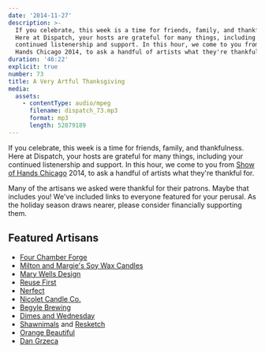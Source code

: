 ```yaml
---
date: '2014-11-27'
description: >-
  If you celebrate, this week is a time for friends, family, and thankfulness.
  Here at Dispatch, your hosts are grateful for many things, including your
  continued listenership and support. In this hour, we come to you from Show of
  Hands Chicago 2014, to ask a handful of artists what they're thankful for.
duration: '46:22'
explicit: true
number: 73
title: A Very Artful Thanksgiving
media:
  assets:
    - contentType: audio/mpeg
      filename: dispatch_73.mp3
      format: mp3
      length: 52879189
---
```

If you celebrate, this week is a time for friends, family, and thankfulness. Here at Dispatch, your hosts are grateful for many things, including your continued listenership and support. In this hour, we come to you from [Show of Hands Chicago](http://showofhandschicago.com) 2014, to ask a handful of artists what they're thankful for.

Many of the artisans we asked were thankful for their patrons. Maybe that includes you! We've included links to everyone featured for your perusal. As the holiday season draws nearer, please consider financially supporting them.

## Featured Artisans

* [Four Chamber Forge](http://fourchamberforge.com)
* [Milton and Margie's Soy Wax Candles](http://miltonandmargies.com)
* [Mary Wells Design](https://etsy.com/shop/MaryWells)
* [Reuse First](http://reuse-first.com)
* [Nerfect](http://nerfect.com)
* [Nicolet Candle Co.](http://nicoletcandlecompany.com)
* [Begyle Brewing](http://begylebrewing.com)
* [Dimes and Wednesday](http://dimes-wednesday.com)
* [Shawnimals](http://shawnimals.com) and [Resketch](http://resketch.org)
* [Orange Beautiful](http://orangebeautiful.com)
* [Dan Grzeca](http://groundup.bigcartel.com)
